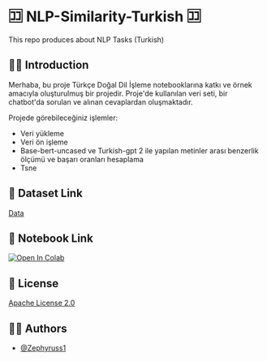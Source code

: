 
# 🈁 NLP-Similarity-Turkish 🈁

This repo produces about NLP Tasks (Turkish)

## 👋🏻 Introduction
Merhaba, bu proje Türkçe Doğal Dil İşleme notebooklarına katkı ve örnek amacıyla oluşturulmuş bir projedir. Proje'de kullanılan veri seti, bir chatbot'da sorulan ve alınan cevaplardan oluşmaktadır.

Projede görebileceğiniz işlemler:
- Veri yükleme
- Veri ön işleme
- Base-bert-uncased ve Turkish-gpt 2 ile yapılan metinler arası benzerlik ölçümü ve başarı oranları hesaplama
- Tsne

## 📜 Dataset Link
[Data](https://huggingface.co/datasets/merve/turkish_instructions)

## 💬 Notebook Link

[![Open In Colab](https://colab.research.google.com/assets/colab-badge.svg)](https://colab.research.google.com/github/kodiks/turkish-news-classification/blob/main/notebooks/load_dataset_and_preprocess.ipynb)
## 📄 License

[Apache License 2.0](https://github.com/Zephyruss1/NLP-Similarity-Turkish/blob/main/LICENSE)

## 🧙🏼 Authors

- [@Zephyruss1](https://https://github.com/Zephyruss1)

